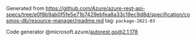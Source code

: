 Generated from https://github.com/Azure/azure-rest-api-specs/tree/e0f8b9ab0f5fe5e71b7429ebfea8a33c19ec9d8d/specification/cosmos-db/resource-manager/readme.md tag: `package-2021-03`

Code generator @microsoft.azure/autorest.go@2.1.178


